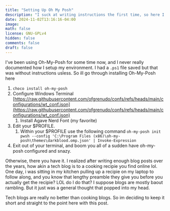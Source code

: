```yaml
---
title: "Setting Up Oh My Posh"
description: "I suck at writing instructions the first time, so here I go..." 
date: 2024-11-02T13:16:16-04:00
image: 
math: false
license: GNU-GPLv4
hidden: false
comments: false
draft: false
---
```


I've been using Oh-My-Posh for some time now, and I never really documented how I setup my environment. I had a `.ps1` file saved but that was without instructions usless. So ill go through installing Oh-My-Posh here

1. `choco install oh-my-posh`
2. Configure Windows Terminal [https://raw.githubusercontent.com/ofgrenudo/confs/refs/heads/main/configurations/wt_conf.json](https://raw.githubusercontent.com/ofgrenudo/confs/refs/heads/main/configurations/wt_conf.json)
    1. Install Agave Nerd Font (my favorite)
3. Edit your $PROFILE.
    1. Within your $PROFILE use the following command `oh-my-posh init pwsh --config 'C:\Program Files (x86)\oh-my-posh\themes\darkblood.omp.json' | Invoke-Expression`
4. Exit out of your terminal, and boom you all of a sudden have oh-my-posh configured and snazy.

Otherwise, there you have it. I realized after writing enough blog posts over the years, how akin a tech blog is to a cooking recipie you find online lol. One day, i was sitting in my kitchen pulling up a recipie on my laptop to follow along, and you know that lengthy preamble they give you before you actually get the recipie? LOL do I do that? I suppose blogs are mostly baout rambling. But it just was a general thought that popped into my head. 

Tech blogs are really no better than cooking blogs. So im deciding to keep it short and straight to the point here with this post.
